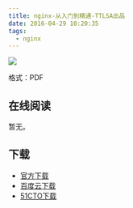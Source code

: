 ```yaml
---
title: nginx-从入门到精通-TTLSA出品
date: 2016-04-29 10:20:35
tags:
  - nginx
---
```


![](http://ww1.sinaimg.cn/large/841aea59jw1f3dcxv16y3j20ir0n6q36.jpg)

格式：PDF

<!--more-->

## 在线阅读 ##

暂无。

## 下载 ##

+ [官方下载](http://ebook.ttlsa.com/nginx/Nginx%E6%95%99%E7%A8%8B%E4%BB%8E%E5%85%A5%E9%97%A8%E5%88%B0%E7%B2%BE%E9%80%9A.pdf)
+ [百度云下载](http://pan.baidu.com/s/1o6KCn7W)
+ [51CTO下载](http://down.51cto.com/data/1973879)
